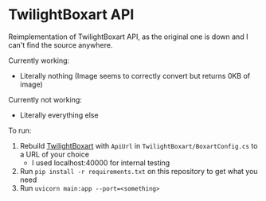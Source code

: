 # TwilightBoxart API

Reimplementation of TwilightBoxart API, as the original one is down and I can't find the source anywhere.

Currently working:
- Literally nothing (Image seems to correctly convert but returns 0KB of image)

Currently not working:
- Literally everything else

To run:
1. Rebuild [TwilightBoxart](https://github.com/KirovAir/TwilightBoxart) with `ApiUrl` in `TwilightBoxart/BoxartConfig.cs` to a URL of your choice
    - I used localhost:40000 for internal testing
1. Run `pip install -r requirements.txt` on this repository to get what you need
1. Run `uvicorn main:app --port=<something>`
